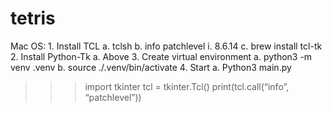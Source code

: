 # tetris

Mac OS:
	1. Install TCL
		a. tclsh
		b. info patchlevel
			i. 8.6.14
		c. brew install tcl-tk
	2. Install Python-Tk
		a. Above
	3. Create virtual environment
		a. python3 -m venv .venv
		b. source ./.venv/bin/activate
	4. Start
		a. Python3 main.py


>>> import tkinter
>>> tcl = tkinter.Tcl()
>>> print(tcl.call(“info”, “patchlevel”))
